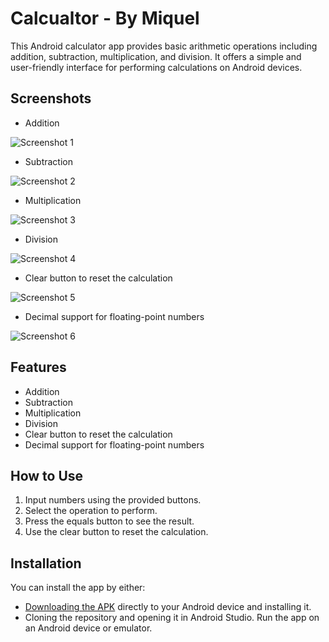 # Calcualtor - By Miquel
This Android calculator app provides basic arithmetic operations including addition, subtraction, multiplication, and division. It offers a simple and user-friendly interface for performing calculations on Android devices.

## Screenshots
- Addition
  
![Screenshot 1](Images/additon.png)

- Subtraction
  
![Screenshot 2](Images/subtraction.png)

- Multiplication
  
![Screenshot 3](Images/multiplication.png)

- Division
  
![Screenshot 4](Images/division.png)

- Clear button to reset the calculation
  
![Screenshot 5](Images/clear.png)

- Decimal support for floating-point numbers
  
![Screenshot 6](Images/decimal.png)




## Features

- Addition
- Subtraction
- Multiplication
- Division
- Clear button to reset the calculation
- Decimal support for floating-point numbers
  
## How to Use

1. Input numbers using the provided buttons.
2. Select the operation to perform.
3. Press the equals button to see the result.
4. Use the clear button to reset the calculation.

## Installation

You can install the app by either:
- [Downloading the APK](app-debug.apk) directly to your Android device and installing it.
- Cloning the repository and opening it in Android Studio. Run the app on an Android device or emulator.



